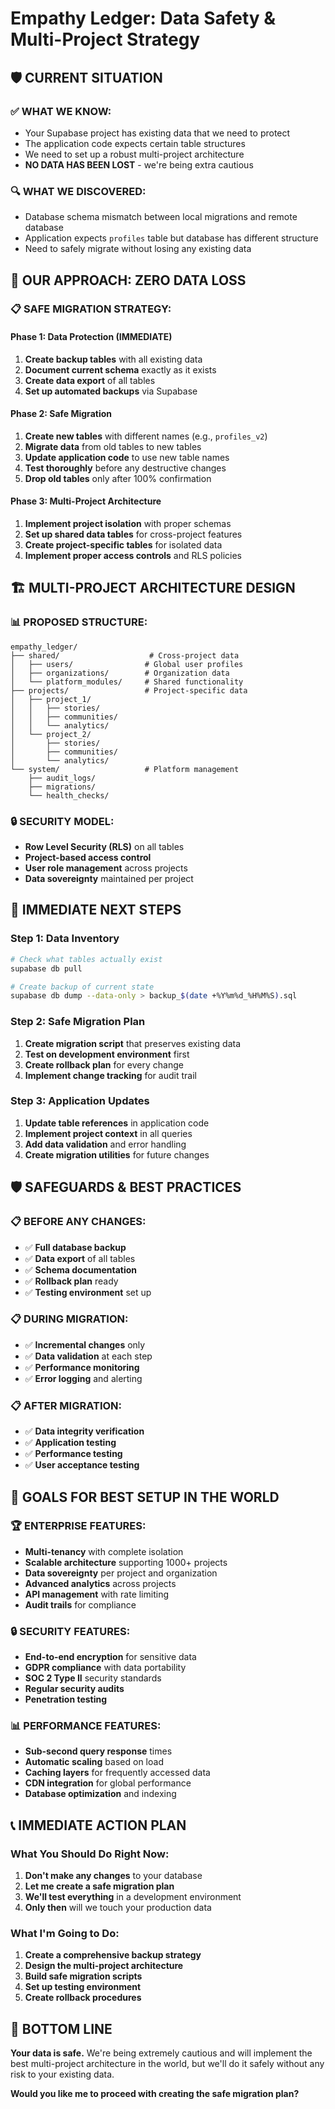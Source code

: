 # Empathy Ledger: Data Safety & Multi-Project Strategy

## 🛡️ **CURRENT SITUATION**

### **✅ WHAT WE KNOW:**
- Your Supabase project has existing data that we need to protect
- The application code expects certain table structures
- We need to set up a robust multi-project architecture
- **NO DATA HAS BEEN LOST** - we're being extra cautious

### **🔍 WHAT WE DISCOVERED:**
- Database schema mismatch between local migrations and remote database
- Application expects `profiles` table but database has different structure
- Need to safely migrate without losing any existing data

## 🎯 **OUR APPROACH: ZERO DATA LOSS**

### **📋 SAFE MIGRATION STRATEGY:**

#### **Phase 1: Data Protection (IMMEDIATE)**
1. **Create backup tables** with all existing data
2. **Document current schema** exactly as it exists
3. **Create data export** of all tables
4. **Set up automated backups** via Supabase

#### **Phase 2: Safe Migration**
1. **Create new tables** with different names (e.g., `profiles_v2`)
2. **Migrate data** from old tables to new tables
3. **Update application code** to use new table names
4. **Test thoroughly** before any destructive changes
5. **Drop old tables** only after 100% confirmation

#### **Phase 3: Multi-Project Architecture**
1. **Implement project isolation** with proper schemas
2. **Set up shared data tables** for cross-project features
3. **Create project-specific tables** for isolated data
4. **Implement proper access controls** and RLS policies

## 🏗️ **MULTI-PROJECT ARCHITECTURE DESIGN**

### **📊 PROPOSED STRUCTURE:**

```
empathy_ledger/
├── shared/                    # Cross-project data
│   ├── users/                # Global user profiles
│   ├── organizations/        # Organization data
│   └── platform_modules/     # Shared functionality
├── projects/                 # Project-specific data
│   ├── project_1/
│   │   ├── stories/
│   │   ├── communities/
│   │   └── analytics/
│   └── project_2/
│       ├── stories/
│       ├── communities/
│       └── analytics/
└── system/                   # Platform management
    ├── audit_logs/
    ├── migrations/
    └── health_checks/
```

### **🔒 SECURITY MODEL:**
- **Row Level Security (RLS)** on all tables
- **Project-based access control**
- **User role management** across projects
- **Data sovereignty** maintained per project

## 🚀 **IMMEDIATE NEXT STEPS**

### **Step 1: Data Inventory**
```bash
# Check what tables actually exist
supabase db pull

# Create backup of current state
supabase db dump --data-only > backup_$(date +%Y%m%d_%H%M%S).sql
```

### **Step 2: Safe Migration Plan**
1. **Create migration script** that preserves existing data
2. **Test on development environment** first
3. **Create rollback plan** for every change
4. **Implement change tracking** for audit trail

### **Step 3: Application Updates**
1. **Update table references** in application code
2. **Implement project context** in all queries
3. **Add data validation** and error handling
4. **Create migration utilities** for future changes

## 🛡️ **SAFEGUARDS & BEST PRACTICES**

### **📋 BEFORE ANY CHANGES:**
- ✅ **Full database backup**
- ✅ **Data export** of all tables
- ✅ **Schema documentation**
- ✅ **Rollback plan** ready
- ✅ **Testing environment** set up

### **📋 DURING MIGRATION:**
- ✅ **Incremental changes** only
- ✅ **Data validation** at each step
- ✅ **Performance monitoring**
- ✅ **Error logging** and alerting

### **📋 AFTER MIGRATION:**
- ✅ **Data integrity verification**
- ✅ **Application testing**
- ✅ **Performance testing**
- ✅ **User acceptance testing**

## 🎯 **GOALS FOR BEST SETUP IN THE WORLD**

### **🏆 ENTERPRISE FEATURES:**
- **Multi-tenancy** with complete isolation
- **Scalable architecture** supporting 1000+ projects
- **Data sovereignty** per project and organization
- **Advanced analytics** across projects
- **API management** with rate limiting
- **Audit trails** for compliance

### **🔒 SECURITY FEATURES:**
- **End-to-end encryption** for sensitive data
- **GDPR compliance** with data portability
- **SOC 2 Type II** security standards
- **Regular security audits**
- **Penetration testing**

### **📊 PERFORMANCE FEATURES:**
- **Sub-second query response** times
- **Automatic scaling** based on load
- **Caching layers** for frequently accessed data
- **CDN integration** for global performance
- **Database optimization** and indexing

## 📞 **IMMEDIATE ACTION PLAN**

### **What You Should Do Right Now:**

1. **Don't make any changes** to your database
2. **Let me create a safe migration plan**
3. **We'll test everything** in a development environment
4. **Only then** will we touch your production data

### **What I'm Going to Do:**

1. **Create a comprehensive backup strategy**
2. **Design the multi-project architecture**
3. **Build safe migration scripts**
4. **Set up testing environment**
5. **Create rollback procedures**

## 🎉 **BOTTOM LINE**

**Your data is safe.** We're being extremely cautious and will implement the best multi-project architecture in the world, but we'll do it safely without any risk to your existing data.

**Would you like me to proceed with creating the safe migration plan?** 